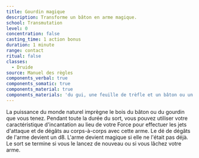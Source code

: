```yaml
---
title: Gourdin magique
description: Transforme un bâton en arme magique.
school: Transmutation
level: 0
concentration: false
casting_time: 1 action bonus
duration: 1 minute
range: contact
ritual: false
classes:
  - Druide
source: Manuel des règles
components_verbal: true
components_somatic: true
components_material: true
components_materials: 'du gui, une feuille de trèfle et un bâton ou un gourdin'
---
```

La puissance du monde naturel imprègne le bois du bâton ou du gourdin que vous tenez. Pendant toute la durée du sort, vous pouvez utiliser votre caractéristique d'incantation au lieu de votre Force pour effectuer les jets d'attaque et de dégâts au corps-à-corps avec cette arme. Le dé de dégâts de l'arme devient un d8. L'arme devient magique si elle ne l'était pas déjà. Le sort se termine si vous le lancez de nouveau ou si vous lâchez votre arme.
